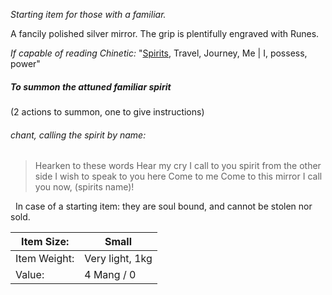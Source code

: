 ---
---

*Starting item for those with a familiar.*

A fancily polished silver mirror.
The grip is plentifully engraved with Runes.

*If capable of reading Chinetic:* "[Spirits](..\..\Groupings\Factions\Spirits.md), Travel, Journey, Me \| I, possess, power"

##### To summon the attuned familiar spirit

(2 actions to summon, one to give instructions)

###### *chant, calling the spirit by name:*

 > 
 > Hearken to these words
 > Hear my cry
 > I call to you spirit from the other side
 > I wish to speak to you here
 > Come to me
 > Come to this mirror
 > I call you now, (spirits name)!

 
In case of a starting item: they are soul bound, and cannot be stolen nor sold.

|Item Size:|Small|
|----------|-----|
|Item Weight:|Very light, 1kg|
|Value:|4 Mang / 0|
